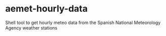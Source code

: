 # aemet-hourly-data
Shell tool to get hourly meteo data from the Spanish National Meteorology Agency weather stations
